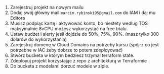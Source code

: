 1. Zarejestruj projekt na nowym mailu
2. Dodaj swój główny mail `marcin.rybinski95@gmail.com` do IAM i daj mu Editora
3. Musisz podpiąc kartę i aktywować konto, bo niestety według TOS maksymalnie 8vCPU możesz wykorzystać na free trialu.
4. Ustaw budżet i alerty jeśli dojdzie do 50%, 75%, 90%. (masz tylko 300 dolarów do wykorzystania)
6. Zarejestruj domenę w Cloud Domains na potrzeby kursu (spójrz co jest potrzebne w IAC żeby dobrze to potem zdeployować)
7. Stwórz bucketa w którym bedziesz trzymał terraform state.
8. Zdeployuj projekt korzystając z repo z architekturą w Terraformie
9. Do bucketa z modelami dorzuć modele w zipie.